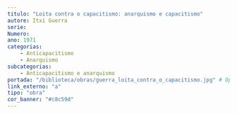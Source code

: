 ```yaml
---
titulo: "Loita contra o capacitismo: anarquismo e capacitismo"
autore: Itxi Guerra
serie:
Numero:
ano: 1971
categorias:
    - Anticapacitismo
    - Anarquismo
subcategorias:
    - Anticapacitismo e anarquismo
portada: "/biblioteca/obras/guerra_loita_contra_o_capacitismo.jpg" # Opcional, imaxe da portada
link_externo: "a"
tipo: "obra"
cor_banner: "#c8c59d"
---
```

